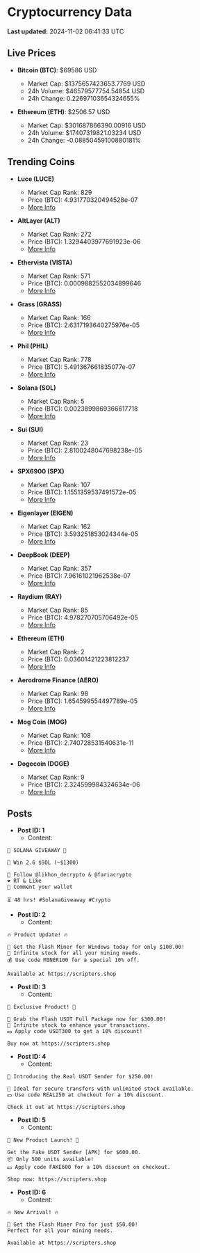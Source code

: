 # Cryptocurrency Data

**Last updated:** 2024-11-02 06:41:33 UTC

## Live Prices
- **Bitcoin (BTC)**: $69586 USD
  - Market Cap: $1375657423653.7769 USD
  - 24h Volume: $46579577754.54854 USD
  - 24h Change: 0.22697103654324655%

- **Ethereum (ETH)**: $2506.57 USD
  - Market Cap: $301687866390.00916 USD
  - 24h Volume: $17407319821.03234 USD
  - 24h Change: -0.08850459100880181%

## Trending Coins
- **Luce (LUCE)**
  - Market Cap Rank: 829
  - Price (BTC): 4.931770320494528e-07
  - [More Info](https://www.coingecko.com/en/coins/luce)

- **AltLayer (ALT)**
  - Market Cap Rank: 272
  - Price (BTC): 1.3294403977691923e-06
  - [More Info](https://www.coingecko.com/en/coins/altlayer)

- **Ethervista (VISTA)**
  - Market Cap Rank: 571
  - Price (BTC): 0.0009882552034899646
  - [More Info](https://www.coingecko.com/en/coins/ethervista)

- **Grass (GRASS)**
  - Market Cap Rank: 166
  - Price (BTC): 2.6317193640275976e-05
  - [More Info](https://www.coingecko.com/en/coins/grass)

- **Phil (PHIL)**
  - Market Cap Rank: 778
  - Price (BTC): 5.491367661835077e-07
  - [More Info](https://www.coingecko.com/en/coins/phil)

- **Solana (SOL)**
  - Market Cap Rank: 5
  - Price (BTC): 0.0023899869366617718
  - [More Info](https://www.coingecko.com/en/coins/solana)

- **Sui (SUI)**
  - Market Cap Rank: 23
  - Price (BTC): 2.8100248047698238e-05
  - [More Info](https://www.coingecko.com/en/coins/sui)

- **SPX6900 (SPX)**
  - Market Cap Rank: 107
  - Price (BTC): 1.1551359537491572e-05
  - [More Info](https://www.coingecko.com/en/coins/spx6900)

- **Eigenlayer (EIGEN)**
  - Market Cap Rank: 162
  - Price (BTC): 3.593251853024344e-05
  - [More Info](https://www.coingecko.com/en/coins/eigenlayer)

- **DeepBook (DEEP)**
  - Market Cap Rank: 357
  - Price (BTC): 7.96161021962538e-07
  - [More Info](https://www.coingecko.com/en/coins/deepbook)

- **Raydium (RAY)**
  - Market Cap Rank: 85
  - Price (BTC): 4.978270705706492e-05
  - [More Info](https://www.coingecko.com/en/coins/raydium)

- **Ethereum (ETH)**
  - Market Cap Rank: 2
  - Price (BTC): 0.03601421223812237
  - [More Info](https://www.coingecko.com/en/coins/ethereum)

- **Aerodrome Finance (AERO)**
  - Market Cap Rank: 98
  - Price (BTC): 1.654599554497789e-05
  - [More Info](https://www.coingecko.com/en/coins/aerodrome-finance)

- **Mog Coin (MOG)**
  - Market Cap Rank: 108
  - Price (BTC): 2.740728531540631e-11
  - [More Info](https://www.coingecko.com/en/coins/mog-coin)

- **Dogecoin (DOGE)**
  - Market Cap Rank: 9
  - Price (BTC): 2.324599984324634e-06
  - [More Info](https://www.coingecko.com/en/coins/dogecoin)

## Posts
- **Post ID: 1**
  - Content:
```
🚀 SOLANA GIVEAWAY 🚀

🎁 Win 2.6 $SOL (~$1300)

🤝 Follow @likhon_decrypto & @fariacrypto
❤️ RT & Like
💬 Comment your wallet

⏳ 48 hrs! #SolanaGiveaway #Crypto
```

- **Post ID: 2**
  - Content:
```
🔥 Product Update! 🔥

🚀 Get the Flash Miner for Windows today for only $100.00!
🔋 Infinite stock for all your mining needs.
💰 Use code MINER100 for a special 10% off.

Available at https://scripters.shop
```

- **Post ID: 3**
  - Content:
```
🎁 Exclusive Product! 🎁

💸 Grab the Flash USDT Full Package now for $300.00!
🎉 Infinite stock to enhance your transactions.
💵 Apply code USDT300 to get a 10% discount!

Buy now at https://scripters.shop
```

- **Post ID: 4**
  - Content:
```
💎 Introducing the Real USDT Sender for $250.00!

💼 Ideal for secure transfers with unlimited stock available.
💵 Use code REAL250 at checkout for a 10% discount.

Check it out at https://scripters.shop
```

- **Post ID: 5**
  - Content:
```
🚀 New Product Launch! 🚀

Get the Fake USDT Sender [APK] for $600.00.
📦 Only 500 units available!
💵 Apply code FAKE600 for a 10% discount on checkout.

Shop now: https://scripters.shop
```

- **Post ID: 6**
  - Content:
```
🔥 New Arrival! 🔥

💸 Get the Flash Miner Pro for just $50.00!
Perfect for all your mining needs.

Available at https://scripters.shop
```


